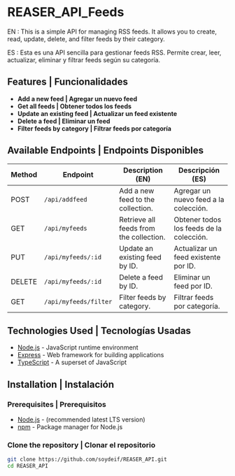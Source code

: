 # REASER_API_Feeds  

EN : This is a simple API for managing RSS feeds. It allows you to create, read, update, delete, and filter feeds by their category.  

ES : Esta es una API sencilla para gestionar feeds RSS. Permite crear, leer, actualizar, eliminar y filtrar feeds según su categoría.

## Features | Funcionalidades

- **Add a new feed | Agregar un nuevo feed**
- **Get all feeds | Obtener todos los feeds**
- **Update an existing feed | Actualizar un feed existente**
- **Delete a feed | Eliminar un feed**
- **Filter feeds by category | Filtrar feeds por categoría**

## Available Endpoints | Endpoints Disponibles

| Method | Endpoint             | Description (EN)                          | Descripción (ES)                        |
|--------|----------------------|------------------------------------------|-----------------------------------------|
| POST   | `/api/addfeed`      | Add a new feed to the collection.       | Agregar un nuevo feed a la colección.  |
| GET    | `/api/myfeeds`      | Retrieve all feeds from the collection. | Obtener todos los feeds de la colección.|
| PUT    | `/api/myfeeds/:id`  | Update an existing feed by ID.          | Actualizar un feed existente por ID.   |
| DELETE | `/api/myfeeds/:id`  | Delete a feed by ID.                    | Eliminar un feed por ID.               |
| GET    | `/api/myfeeds/filter`| Filter feeds by category.               | Filtrar feeds por categoría.           |

## Technologies Used | Tecnologías Usadas

- [Node.js](https://nodejs.org/) - JavaScript runtime environment
- [Express](https://expressjs.com/) - Web framework for building applications
- [TypeScript](https://www.typescriptlang.org/) - A superset of JavaScript

## Installation | Instalación

### Prerequisites | Prerequisitos

- [Node.js](https://nodejs.org/) - (recommended latest LTS version)
- [npm](https://www.npmjs.com/) - Package manager for Node.js

### Clone the repository | Clonar el repositorio

```bash
git clone https://github.com/soydeif/REASER_API.git
cd REASER_API
